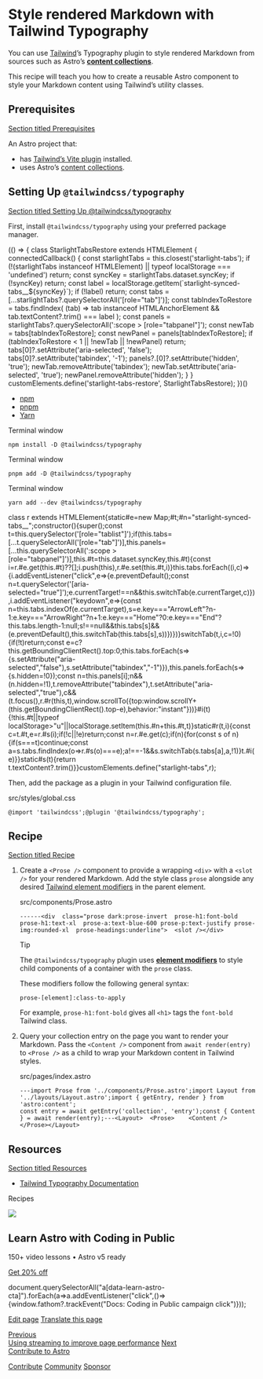 Style rendered Markdown with Tailwind Typography
================================================

You can use [Tailwind](https://tailwindcss.com)’s Typography plugin to style rendered Markdown from sources such as Astro’s [**content collections**](/en/guides/content-collections/).

This recipe will teach you how to create a reusable Astro component to style your Markdown content using Tailwind’s utility classes.

Prerequisites
-------------

[Section titled Prerequisites](#prerequisites)

An Astro project that:

*   has [Tailwind’s Vite plugin](/en/guides/styling/#tailwind) installed.
*   uses Astro’s [content collections](/en/guides/content-collections/).

Setting Up `@tailwindcss/typography`
------------------------------------

[Section titled Setting Up @tailwindcss/typography](#setting-up-tailwindcsstypography)

First, install `@tailwindcss/typography` using your preferred package manager.

(() => { class StarlightTabsRestore extends HTMLElement { connectedCallback() { const starlightTabs = this.closest('starlight-tabs'); if (!(starlightTabs instanceof HTMLElement) || typeof localStorage === 'undefined') return; const syncKey = starlightTabs.dataset.syncKey; if (!syncKey) return; const label = localStorage.getItem(\`starlight-synced-tabs\_\_${syncKey}\`); if (!label) return; const tabs = \[...starlightTabs?.querySelectorAll('\[role="tab"\]')\]; const tabIndexToRestore = tabs.findIndex( (tab) => tab instanceof HTMLAnchorElement && tab.textContent?.trim() === label ); const panels = starlightTabs?.querySelectorAll(':scope > \[role="tabpanel"\]'); const newTab = tabs\[tabIndexToRestore\]; const newPanel = panels\[tabIndexToRestore\]; if (tabIndexToRestore < 1 || !newTab || !newPanel) return; tabs\[0\]?.setAttribute('aria-selected', 'false'); tabs\[0\]?.setAttribute('tabindex', '-1'); panels?.\[0\]?.setAttribute('hidden', 'true'); newTab.removeAttribute('tabindex'); newTab.setAttribute('aria-selected', 'true'); newPanel.removeAttribute('hidden'); } } customElements.define('starlight-tabs-restore', StarlightTabsRestore); })()

*   [npm](#tab-panel-1828)
*   [pnpm](#tab-panel-1829)
*   [Yarn](#tab-panel-1830)

Terminal window

    npm install -D @tailwindcss/typography

Terminal window

    pnpm add -D @tailwindcss/typography

Terminal window

    yarn add --dev @tailwindcss/typography

class r extends HTMLElement{static#e=new Map;#t;#n="starlight-synced-tabs\_\_";constructor(){super();const t=this.querySelector('\[role="tablist"\]');if(this.tabs=\[...t.querySelectorAll('\[role="tab"\]')\],this.panels=\[...this.querySelectorAll(':scope > \[role="tabpanel"\]')\],this.#t=this.dataset.syncKey,this.#t){const i=r.#e.get(this.#t)??\[\];i.push(this),r.#e.set(this.#t,i)}this.tabs.forEach((i,c)=>{i.addEventListener("click",e=>{e.preventDefault();const n=t.querySelector('\[aria-selected="true"\]');e.currentTarget!==n&&this.switchTab(e.currentTarget,c)}),i.addEventListener("keydown",e=>{const n=this.tabs.indexOf(e.currentTarget),s=e.key==="ArrowLeft"?n-1:e.key==="ArrowRight"?n+1:e.key==="Home"?0:e.key==="End"?this.tabs.length-1:null;s!==null&&this.tabs\[s\]&&(e.preventDefault(),this.switchTab(this.tabs\[s\],s))})})}switchTab(t,i,c=!0){if(!t)return;const e=c?this.getBoundingClientRect().top:0;this.tabs.forEach(s=>{s.setAttribute("aria-selected","false"),s.setAttribute("tabindex","-1")}),this.panels.forEach(s=>{s.hidden=!0});const n=this.panels\[i\];n&&(n.hidden=!1),t.removeAttribute("tabindex"),t.setAttribute("aria-selected","true"),c&&(t.focus(),r.#r(this,t),window.scrollTo({top:window.scrollY+(this.getBoundingClientRect().top-e),behavior:"instant"}))}#i(t){!this.#t||typeof localStorage>"u"||localStorage.setItem(this.#n+this.#t,t)}static#r(t,i){const c=t.#t,e=r.#s(i);if(!c||!e)return;const n=r.#e.get(c);if(n){for(const s of n){if(s===t)continue;const a=s.tabs.findIndex(o=>r.#s(o)===e);a!==-1&&s.switchTab(s.tabs\[a\],a,!1)}t.#i(e)}}static#s(t){return t.textContent?.trim()}}customElements.define("starlight-tabs",r);

Then, add the package as a plugin in your Tailwind configuration file.

src/styles/global.css

    @import 'tailwindcss';@plugin '@tailwindcss/typography';

Recipe
------

[Section titled Recipe](#recipe)

1.  Create a `<Prose />` component to provide a wrapping `<div>` with a `<slot />` for your rendered Markdown. Add the style class `prose` alongside any desired [Tailwind element modifiers](https://tailwindcss.com/docs/typography-plugin#element-modifiers) in the parent element.
    
    src/components/Prose.astro
    
        ------<div  class="prose dark:prose-invert  prose-h1:font-bold prose-h1:text-xl  prose-a:text-blue-600 prose-p:text-justify prose-img:rounded-xl  prose-headings:underline">  <slot /></div>
    
    Tip
    
    The `@tailwindcss/typography` plugin uses [**element modifiers**](https://tailwindcss.com/docs/typography-plugin#element-modifiers) to style child components of a container with the `prose` class.
    
    These modifiers follow the following general syntax:
    
        prose-[element]:class-to-apply
    
    For example, `prose-h1:font-bold` gives all `<h1>` tags the `font-bold` Tailwind class.
    
2.  Query your collection entry on the page you want to render your Markdown. Pass the `<Content />` component from `await render(entry)` to `<Prose />` as a child to wrap your Markdown content in Tailwind styles.
    
    src/pages/index.astro
    
        ---import Prose from '../components/Prose.astro';import Layout from '../layouts/Layout.astro';import { getEntry, render } from 'astro:content';
        const entry = await getEntry('collection', 'entry');const { Content } = await render(entry);---<Layout>  <Prose>    <Content />  </Prose></Layout>
    

Resources
---------

[Section titled Resources](#resources)

*   [Tailwind Typography Documentation](https://tailwindcss.com/docs/typography-plugin)

Recipes

![](/_astro/CodingInPublic.DpaYu7Qd_5sx41.webp)

Learn Astro with **Coding in Public**
-------------------------------------

150+ video lessons • Astro v5 ready

[Get 20% off](https://learnastro.dev?code=ASTRO_PROMO)

document.querySelectorAll("a\[data-learn-astro-cta\]").forEach(a=>a.addEventListener("click",()=>{window.fathom?.trackEvent("Docs: Coding in Public campaign click")}));

[Edit page](https://github.com/withastro/docs/edit/main/src/content/docs/en/recipes/tailwind-rendered-markdown.mdx) [Translate this page](https://contribute.docs.astro.build/guides/i18n/)

[Previous  
Using streaming to improve page performance](/en/recipes/streaming-improve-page-performance/) [Next  
Contribute to Astro](/en/contribute/)

[Contribute](/en/contribute/) [Community](https://astro.build/chat) [Sponsor](https://opencollective.com/astrodotbuild)

